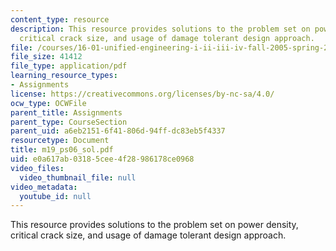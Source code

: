 ```yaml
---
content_type: resource
description: This resource provides solutions to the problem set on power density,
  critical crack size, and usage of damage tolerant design approach.
file: /courses/16-01-unified-engineering-i-ii-iii-iv-fall-2005-spring-2006/e0a617ab03185cee4f28986178ce0968_m19_ps06_sol.pdf
file_size: 41412
file_type: application/pdf
learning_resource_types:
- Assignments
license: https://creativecommons.org/licenses/by-nc-sa/4.0/
ocw_type: OCWFile
parent_title: Assignments
parent_type: CourseSection
parent_uid: a6eb2151-6f41-806d-94ff-dc83eb5f4337
resourcetype: Document
title: m19_ps06_sol.pdf
uid: e0a617ab-0318-5cee-4f28-986178ce0968
video_files:
  video_thumbnail_file: null
video_metadata:
  youtube_id: null
---
```

This resource provides solutions to the problem set on power density, critical crack size, and usage of damage tolerant design approach.